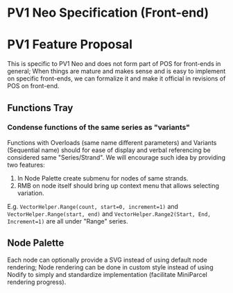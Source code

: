 # PV1 Neo Specification (Front-end)

# PV1 Feature Proposal

This is specific to PV1 Neo and does not form part of POS for front-ends in general; When things are mature and makes sense and is easy to implement on specific front-ends, we can formalize it and make it official in revisions of POS on front-end.

## Functions Tray

### Condense functions of the same series as "variants"

Functions with Overloads (same name different parameters) and Variants (Sequential name) should for ease of display and verbal referencing be considered same "Series/Strand". We will encourage such idea by providing two features:

1. In Node Palette create submenu for nodes of same strands.
2. RMB on node itself should bring up context menu that allows selecting variation.

E.g. `VectorHelper.Range(count, start=0, increment=1)` and `VectorHelper.Range(start, end)` and `VectorHelper.Range2(Start, End, Increment=1)` are all under "Range" series.

## Node Palette

Each node can optionally provide a SVG instead of using default node rendering; Node rendering can be done in custom style instead of using Nodify to simply and standardize implementation (facilitate MiniParcel rendering progress).